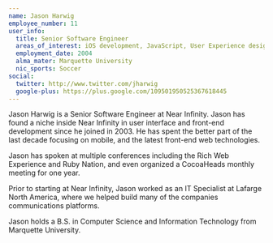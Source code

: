 ```yaml
---
name: Jason Harwig
employee_number: 11
user_info:
  title: Senior Software Engineer
  areas_of_interest: iOS development, JavaScript, User Experience design
  employment_date: 2004
  alma_mater: Marquette University
  nic_sports: Soccer
social:
  twitter: http://www.twitter.com/jharwig
  google-plus: https://plus.google.com/109501950525367618445
---
```

Jason Harwig is a Senior Software Engineer at Near Infinity. Jason has found a niche inside Near Infinity in user interface and front-end development since he joined in 2003. He has spent the better part of the last decade focusing on mobile, and the latest front-end web technologies.

Jason has spoken at multiple conferences including the Rich Web Experience and Ruby Nation, and even organized a CocoaHeads monthly meeting for one year.

Prior to starting at Near Infinity, Jason worked as an IT Specialist at Lafarge North America, where we helped build many of the companies communications platforms.

Jason holds a B.S. in Computer Science and Information Technology from Marquette University.
